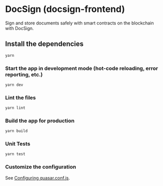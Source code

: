 # DocSign (docsign-frontend)

Sign and store documents safely with smart contracts on the blockchain with DocSign.

## Install the dependencies
```bash
yarn
```

### Start the app in development mode (hot-code reloading, error reporting, etc.)
```bash
yarn dev
```

### Lint the files
```bash
yarn lint
```

### Build the app for production
```bash
yarn build
```
### Unit Tests
```bash
yarn test
```

### Customize the configuration
See [Configuring quasar.conf.js](https://quasar.dev/quasar-cli/quasar-conf-js).
